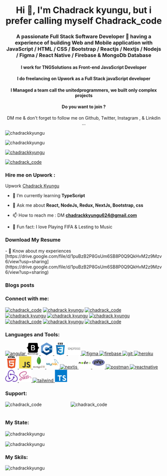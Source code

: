  <h1 align="center">Hi 👋, I'm Chadrack kyungu, but i prefer calling myself Chadrack_code</h1>
<h3 align="center">A passionate Full Stack Software Developer 🚀 having a experience of building Web and Mobile application with JavaScript / HTML / CSS / Bootstrap / Reactjs / Nextjs / Nodejs / Figma / React Native / Firebase & MongoDb Database</h3>

<h4 align="center">I work for TNGSolutions as Front-end JavaScript Developer </h4>
<h4 align="center">I do freelancing on Upwork as a Full Stack javaScript developer </h4>
<h4 align="center">I Managed a team call the unitedprogrammers, we built only complex projects </h4>
<h4 align="center">Do you want to join ? </h4>
<p align="center"> DM me & don't forget to follow me on Github, Twitter, Instagram , & Linkdin ... </p>

<img width="1200" src="https://i0.wp.com/mydelsu.com/wp-content/uploads/2022/05/software-developer-g42c807283_1920-1.jpg?fit=1920%2C1281&ssl=1" alt="chadrackkyungu" />

<p align="left"> <img src="https://komarev.com/ghpvc/?username=chadrackkyungu&label=Profile%20views&color=0e75b6&style=flat" alt="chadrackkyungu" /> </p>

<p align="left"> <a href="https://github.com/ryo-ma/github-profile-trophy"><img src="https://github-profile-trophy.vercel.app/?username=chadrackkyungu" alt="chadrackkyungu" /></a> </p>

<p align="left"> <a href="https://twitter.com/chadrack_code" target="blank"><img src="https://img.shields.io/twitter/follow/chadrack_code?logo=twitter&style=for-the-badge" alt="chadrack_code" /></a> </p>

<h3> Hire me on Upwork : </h3>
  <p align="left"> Upwork <a href="https://www.upwork.com/freelancers/~0153fa54f9e67e2c46?viewMode=1"> Chadrack Kyungu </a> </p>

- 🌱 I’m currently learning **TypeScript**

- 💬 Ask me about **React, NodeJs, Redux, NextJs, Bootstrap, css**

- 📫 How to reach me : DM **chadrackkyungu624@gmail.com**

- 💙 Fun fact: I love Playing FIFA & Lesting to Music

<h3>Download My Resume</h3>
- 📄 Know about my experiences [https://drive.google.com/file/d/1puBzB2P8GsUm6SB8P0Q9QkHvM2z9Mzv6/view?usp=sharing](https://drive.google.com/file/d/1puBzB2P8GsUm6SB8P0Q9QkHvM2z9Mzv6/view?usp=sharing)

### Blogs posts
<!-- BLOG-POST-LIST:START -->
<!-- BLOG-POST-LIST:END -->

<h3 align="left">Connect with me:</h3>
<p align="left">
<a href="https://codepen.io/chadrack_code" target="blank"><img align="center" src="https://raw.githubusercontent.com/rahuldkjain/github-profile-readme-generator/master/src/images/icons/Social/codepen.svg" alt="chadrack_code" height="30" width="40" /></a>
<a href="https://dev.to/chadrack kyungu" target="blank"><img align="center" src="https://raw.githubusercontent.com/rahuldkjain/github-profile-readme-generator/master/src/images/icons/Social/devto.svg" alt="chadrack kyungu" height="30" width="40" /></a>
<a href="https://twitter.com/chadrack_code" target="blank"><img align="center" src="https://raw.githubusercontent.com/rahuldkjain/github-profile-readme-generator/master/src/images/icons/Social/twitter.svg" alt="chadrack_code" height="30" width="40" /></a>
<a href="https://linkedin.com/in/chadrack kyungu" target="blank"><img align="center" src="https://raw.githubusercontent.com/rahuldkjain/github-profile-readme-generator/master/src/images/icons/Social/linked-in-alt.svg" alt="chadrack kyungu" height="30" width="40" /></a>
<a href="https://stackoverflow.com/users/chadrack kyungu" target="blank"><img align="center" src="https://raw.githubusercontent.com/rahuldkjain/github-profile-readme-generator/master/src/images/icons/Social/stack-overflow.svg" alt="chadrack kyungu" height="30" width="40" /></a>
<a href="https://fb.com/chadrack kyungu" target="blank"><img align="center" src="https://raw.githubusercontent.com/rahuldkjain/github-profile-readme-generator/master/src/images/icons/Social/facebook.svg" alt="chadrack kyungu" height="30" width="40" /></a>
<a href="https://instagram.com/chadrack_code" target="blank"><img align="center" src="https://raw.githubusercontent.com/rahuldkjain/github-profile-readme-generator/master/src/images/icons/Social/instagram.svg" alt="chadrack_code" height="30" width="40" /></a>
<a href="https://dribbble.com/chadrack kyungu" target="blank"><img align="center" src="https://raw.githubusercontent.com/rahuldkjain/github-profile-readme-generator/master/src/images/icons/Social/dribbble.svg" alt="chadrack kyungu" height="30" width="40" /></a>
<a href="https://discord.gg/chadrack_code" target="blank"><img align="center" src="https://raw.githubusercontent.com/rahuldkjain/github-profile-readme-generator/master/src/images/icons/Social/discord.svg" alt="chadrack_code" height="30" width="40" /></a>
</p>

<h3 align="left">Languages and Tools:</h3>
<p align="left"> <a href="https://angular.io" target="_blank" rel="noreferrer"> <img src="https://angular.io/assets/images/logos/angular/angular.svg" alt="angular" width="40" height="40"/> </a> <a href="https://getbootstrap.com" target="_blank" rel="noreferrer"> <img src="https://raw.githubusercontent.com/devicons/devicon/master/icons/bootstrap/bootstrap-plain-wordmark.svg" alt="bootstrap" width="40" height="40"/> </a> <a href="https://www.w3schools.com/cpp/" target="_blank" rel="noreferrer"> <img src="https://raw.githubusercontent.com/devicons/devicon/master/icons/cplusplus/cplusplus-original.svg" alt="cplusplus" width="40" height="40"/> </a> <a href="https://www.w3schools.com/css/" target="_blank" rel="noreferrer"> <img src="https://raw.githubusercontent.com/devicons/devicon/master/icons/css3/css3-original-wordmark.svg" alt="css3" width="40" height="40"/> </a> <a href="https://expressjs.com" target="_blank" rel="noreferrer"> <img src="https://raw.githubusercontent.com/devicons/devicon/master/icons/express/express-original-wordmark.svg" alt="express" width="40" height="40"/> </a> <a href="https://www.figma.com/" target="_blank" rel="noreferrer"> <img src="https://www.vectorlogo.zone/logos/figma/figma-icon.svg" alt="figma" width="40" height="40"/> </a> <a href="https://firebase.google.com/" target="_blank" rel="noreferrer"> <img src="https://www.vectorlogo.zone/logos/firebase/firebase-icon.svg" alt="firebase" width="40" height="40"/> </a> <a href="https://git-scm.com/" target="_blank" rel="noreferrer"> <img src="https://www.vectorlogo.zone/logos/git-scm/git-scm-icon.svg" alt="git" width="40" height="40"/> </a> <a href="https://heroku.com" target="_blank" rel="noreferrer"> <img src="https://www.vectorlogo.zone/logos/heroku/heroku-icon.svg" alt="heroku" width="40" height="40"/> </a> <a href="https://www.w3.org/html/" target="_blank" rel="noreferrer"> <img src="https://raw.githubusercontent.com/devicons/devicon/master/icons/html5/html5-original-wordmark.svg" alt="html5" width="40" height="40"/> </a> <a href="https://developer.mozilla.org/en-US/docs/Web/JavaScript" target="_blank" rel="noreferrer"> <img src="https://raw.githubusercontent.com/devicons/devicon/master/icons/javascript/javascript-original.svg" alt="javascript" width="40" height="40"/> </a> <a href="https://www.mongodb.com/" target="_blank" rel="noreferrer"> <img src="https://raw.githubusercontent.com/devicons/devicon/master/icons/mongodb/mongodb-original-wordmark.svg" alt="mongodb" width="40" height="40"/> </a> <a href="https://www.mysql.com/" target="_blank" rel="noreferrer"> <img src="https://raw.githubusercontent.com/devicons/devicon/master/icons/mysql/mysql-original-wordmark.svg" alt="mysql" width="40" height="40"/> </a> <a href="https://nextjs.org/" target="_blank" rel="noreferrer"> <img src="https://cdn.worldvectorlogo.com/logos/nextjs-2.svg" alt="nextjs" width="40" height="40"/> </a> <a href="https://nodejs.org" target="_blank" rel="noreferrer"> <img src="https://raw.githubusercontent.com/devicons/devicon/master/icons/nodejs/nodejs-original-wordmark.svg" alt="nodejs" width="40" height="40"/> </a> <a href="https://www.php.net" target="_blank" rel="noreferrer"> <img src="https://raw.githubusercontent.com/devicons/devicon/master/icons/php/php-original.svg" alt="php" width="40" height="40"/> </a> <a href="https://postman.com" target="_blank" rel="noreferrer"> <img src="https://www.vectorlogo.zone/logos/getpostman/getpostman-icon.svg" alt="postman" width="40" height="40"/> </a> <a href="https://reactnative.dev/" target="_blank" rel="noreferrer"> <img src="https://reactnative.dev/img/header_logo.svg" alt="reactnative" width="40" height="40"/> </a> <a href="https://redux.js.org" target="_blank" rel="noreferrer"> <img src="https://raw.githubusercontent.com/devicons/devicon/master/icons/redux/redux-original.svg" alt="redux" width="40" height="40"/> </a> <a href="https://sass-lang.com" target="_blank" rel="noreferrer"> <img src="https://raw.githubusercontent.com/devicons/devicon/master/icons/sass/sass-original.svg" alt="sass" width="40" height="40"/> </a> <a href="https://tailwindcss.com/" target="_blank" rel="noreferrer"> <img src="https://www.vectorlogo.zone/logos/tailwindcss/tailwindcss-icon.svg" alt="tailwind" width="40" height="40"/> </a> <a href="https://www.typescriptlang.org/" target="_blank" rel="noreferrer"> <img src="https://raw.githubusercontent.com/devicons/devicon/master/icons/typescript/typescript-original.svg" alt="typescript" width="40" height="40"/> </a> </p>

<h3 align="left">Support:</h3>
<p><a href="https://www.buymeacoffee.com/chadrack_code"> <img align="left" src="https://cdn.buymeacoffee.com/buttons/v2/default-yellow.png" height="50" width="210" alt="chadrack_code" /></a><a href="https://ko-fi.com/chadrack_code"> <img align="left" src="https://cdn.ko-fi.com/cdn/kofi3.png?v=3" height="50" width="210" alt="chadrack_code" /></a></p>

<br>
<br>
<h3 align="left">My State:</h3>
<p><img align="center" src="https://github-readme-stats-sigma-five.vercel.app/api?username=chadrackkyungu&show_icons=true&locale=en" alt="chadrackkyungu" /></p>
<p><img align="center" src="https://github-readme-streak-stats.herokuapp.com/?user=chadrackkyungu&" alt="chadrackkyungu" /></p>
<h3 align="left">My Skils:</h3>
<p><img align="left" src="https://github-readme-stats-sigma-five.vercel.app/api/top-langs?username=chadrackkyungu&show_icons=true&locale=en&layout=compact" alt="chadrackkyungu" /></p>


